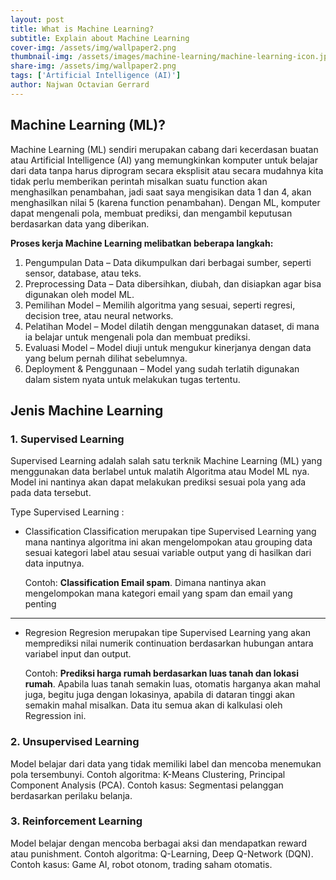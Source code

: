 ```yaml
---
layout: post
title: What is Machine Learning?
subtitle: Explain about Machine Learning
cover-img: /assets/img/wallpaper2.png
thumbnail-img: /assets/images/machine-learning/machine-learning-icon.jpg
share-img: /assets/img/wallpaper2.png
tags: ['Artificial Intelligence (AI)']
author: Najwan Octavian Gerrard
---
```



## Machine Learning (ML)?
Machine Learning (ML) sendiri merupakan cabang dari kecerdasan buatan atau Artificial Intelligence (AI) yang memungkinkan komputer untuk belajar dari data tanpa harus diprogram secara eksplisit atau secara mudahnya kita tidak perlu memberikan perintah misalkan suatu function akan menghasilkan penambahan, jadi saat saya mengisikan data 1 dan 4, akan menghasilkan nilai 5 (karena function penambahan). Dengan ML, komputer dapat mengenali pola, membuat prediksi, dan mengambil keputusan berdasarkan data yang diberikan.

**Proses kerja Machine Learning melibatkan beberapa langkah:**

1. Pengumpulan Data – Data dikumpulkan dari berbagai sumber, seperti sensor, database, atau teks.
2. Preprocessing Data – Data dibersihkan, diubah, dan disiapkan agar bisa digunakan oleh model ML.
3. Pemilihan Model – Memilih algoritma yang sesuai, seperti regresi, decision tree, atau neural networks.
4. Pelatihan Model – Model dilatih dengan menggunakan dataset, di mana ia belajar untuk mengenali pola dan membuat prediksi.
5. Evaluasi Model – Model diuji untuk mengukur kinerjanya dengan data yang belum pernah dilihat sebelumnya.
6. Deployment & Penggunaan – Model yang sudah terlatih digunakan dalam sistem nyata untuk melakukan tugas tertentu.

## Jenis Machine Learning
### 1. Supervised Learning
Supervised Learning adalah salah satu terknik Machine Learning (ML) yang menggunakan data berlabel untuk malatih Algoritma atau Model ML nya. Model ini nantinya akan dapat melakukan prediksi sesuai pola yang ada pada data tersebut.

Type Supervised Learning :
- Classification
  Classification merupakan tipe Supervised Learning yang mana nantinya algoritma ini akan mengelompokan atau grouping data sesuai kategori label atau sesuai variable output yang di hasilkan dari data inputnya.

  Contoh:
  **Classification Email spam**. Dimana nantinya akan mengelompokan mana kategori email yang spam dan email yang penting

---

- Regresion
  Regresion merupakan tipe Supervised Learning yang akan memprediksi nilai numerik continuation berdasarkan hubungan antara variabel input dan output.

  Contoh:
  **Prediksi harga rumah berdasarkan luas tanah dan lokasi rumah**. Apabila luas tanah semakin luas, otomatis harganya akan mahal juga, begitu juga dengan lokasinya, apabila di dataran tinggi akan semakin mahal misalkan. Data itu semua akan di kalkulasi oleh Regression ini.


### 2. Unsupervised Learning
Model belajar dari data yang tidak memiliki label dan mencoba menemukan pola tersembunyi.
Contoh algoritma: K-Means Clustering, Principal Component Analysis (PCA).
Contoh kasus: Segmentasi pelanggan berdasarkan perilaku belanja.

### 3. Reinforcement Learning
Model belajar dengan mencoba berbagai aksi dan mendapatkan reward atau punishment.
Contoh algoritma: Q-Learning, Deep Q-Network (DQN).
Contoh kasus: Game AI, robot otonom, trading saham otomatis.
